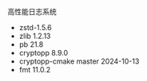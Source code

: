 高性能日志系统

- zstd-1.5.6
- zlib 1.2.13
- pb 21.8
- cryptopp 8.9.0
- cryptopp-cmake master 2024-10-13
- fmt 11.0.2
